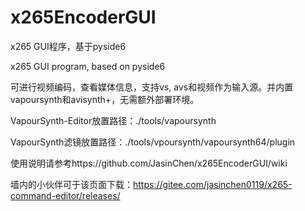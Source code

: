 # x265EncoderGUI
x265 GUI程序，基于pyside6

x265 GUI program, based on pyside6

可进行视频编码，查看媒体信息，支持vs, avs和视频作为输入源。并内置vapoursynth和avisynth+，无需额外部署环境。

VapourSynth-Editor放置路径：./tools/vapoursynth

VapourSynth滤镜放置路径：./tools/vpoursynth/vapoursynth64/plugin

使用说明请参考https://github.com/JasinChen/x265EncoderGUI/wiki

墙内的小伙伴可于该页面下载：https://gitee.com/jasinchen0119/x265-command-editor/releases/

